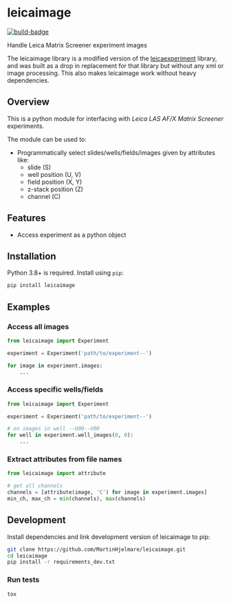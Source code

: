 # leicaimage

[![build-badge]][build]

Handle Leica Matrix Screener experiment images

The leicaimage library is a modified version of the
[leicaexperiment](https://github.com/arve0/leicaexperiment) library,
and was built as a drop in replacement for that library but without any xml
or image processing. This also makes leicaimage work without heavy dependencies.

## Overview

This is a python module for interfacing with *Leica LAS AF/X Matrix Screener*
experiments.

The module can be used to:

- Programmatically select slides/wells/fields/images given by attributes like:
  - slide (S)
  - well position (U, V)
  - field position (X, Y)
  - z-stack position (Z)
  - channel (C)

## Features

- Access experiment as a python object

## Installation

Python 3.8+ is required. Install using `pip`:

```bash
pip install leicaimage
```

## Examples

### Access all images

```python
from leicaimage import Experiment

experiment = Experiment('path/to/experiment--')

for image in experiment.images:
    ...
```

### Access specific wells/fields

```python
from leicaimage import Experiment

experiment = Experiment('path/to/experiment--')

# on images in well --U00--V00
for well in experiment.well_images(0, 0):
    ...
```

### Extract attributes from file names

```python
from leicaimage import attribute

# get all channels
channels = [attribute(image, 'C') for image in experiment.images]
min_ch, max_ch = min(channels), max(channels)
```

## Development

Install dependencies and link development version of leicaimage to pip:

```bash
git clone https://github.com/MartinHjelmare/leicaimage.git
cd leicaimage
pip install -r requirements_dev.txt
```

### Run tests

```bash
tox
```

[build-badge]: https://github.com/MartinHjelmare/leicaimage/workflows/Test/badge.svg
[build]: https://github.com/MartinHjelmare/leicaimage/actions
